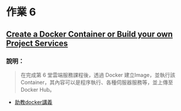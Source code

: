 # 作業 6
## [Create a Docker Container or Build your own Project Services](https://www.youtube.com/watch?v=tbZGgPwPeZI)
### 說明：
> 在完成第 6 堂雲端服務課程後，透過 Docker 建立Image，並執行該 Container，其內容可以是程序執行、各種伺服器服務等，並上傳至 Docker Hub。
* [助教docker講義](http://isee.scu.edu.tw/mod/url/view.php?id=714406)
